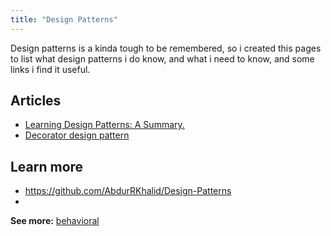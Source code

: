 ```yaml
---
title: "Design Patterns"
---
```


Design patterns is a kinda tough to be remembered, so i created this pages to list what design patterns i do know, and what i need to know, and some links i find it useful.

## Articles

-   [Learning Design Patterns: A Summary.](https://lo-victoria.com/learning-design-patterns-a-summary)
-   [Decorator design pattern](https://refactoring.guru/design-patterns/decorator)

## Learn more
- https://github.com/AbdurRKhalid/Design-Patterns
- 

**See more:**
[behavioral](design-patterns/behavioral.md)